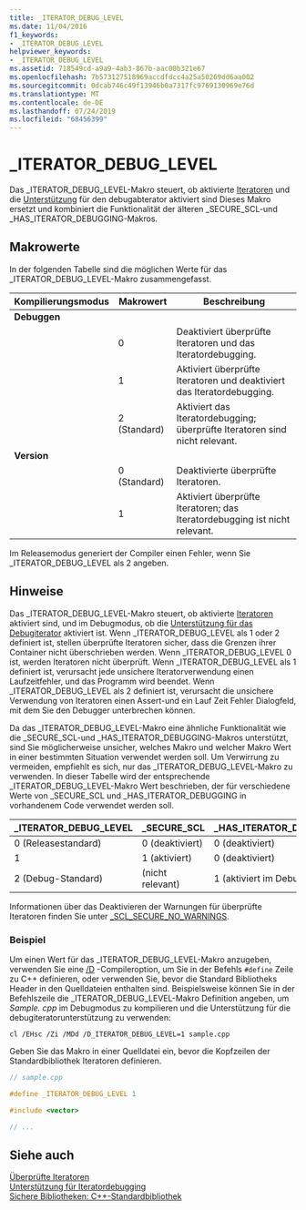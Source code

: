 ```yaml
---
title: _ITERATOR_DEBUG_LEVEL
ms.date: 11/04/2016
f1_keywords:
- _ITERATOR_DEBUG_LEVEL
helpviewer_keywords:
- _ITERATOR_DEBUG_LEVEL
ms.assetid: 718549cd-a9a9-4ab3-867b-aac00b321e67
ms.openlocfilehash: 7b573127518969accdfdcc4a25a50269dd6aa002
ms.sourcegitcommit: 0dcab746c49f13946b0a7317fc9769130969e76d
ms.translationtype: MT
ms.contentlocale: de-DE
ms.lasthandoff: 07/24/2019
ms.locfileid: "68456399"
---
```

# <a name="iteratordebuglevel"></a>_ITERATOR_DEBUG_LEVEL

Das _ITERATOR_DEBUG_LEVEL-Makro steuert, ob aktivierte [Iteratoren](../standard-library/checked-iterators.md) und die [Unterstützung](../standard-library/debug-iterator-support.md) für den debugabterator aktiviert sind Dieses Makro ersetzt und kombiniert die Funktionalität der älteren _SECURE_SCL-und _HAS_ITERATOR_DEBUGGING-Makros.

## <a name="macro-values"></a>Makrowerte

In der folgenden Tabelle sind die möglichen Werte für das _ITERATOR_DEBUG_LEVEL-Makro zusammengefasst.

|Kompilierungsmodus|Makrowert|Beschreibung|
|----------------------|----------------|-----------------|
|**Debuggen**|||
||0|Deaktiviert überprüfte Iteratoren und das Iteratordebugging.|
||1|Aktiviert überprüfte Iteratoren und deaktiviert das Iteratordebugging.|
||2 (Standard)|Aktiviert das Iteratordebugging; überprüfte Iteratoren sind nicht relevant.|
|**Version**|||
||0 (Standard)|Deaktivierte überprüfte Iteratoren.|
||1|Aktiviert überprüfte Iteratoren; das Iteratordebugging ist nicht relevant.|

Im Releasemodus generiert der Compiler einen Fehler, wenn Sie _ITERATOR_DEBUG_LEVEL als 2 angeben.

## <a name="remarks"></a>Hinweise

Das _ITERATOR_DEBUG_LEVEL-Makro steuert, ob aktivierte [Iteratoren](../standard-library/checked-iterators.md) aktiviert sind, und im Debugmodus, ob die [Unterstützung für das Debugiterator](../standard-library/debug-iterator-support.md) aktiviert ist. Wenn _ITERATOR_DEBUG_LEVEL als 1 oder 2 definiert ist, stellen überprüfte Iteratoren sicher, dass die Grenzen ihrer Container nicht überschrieben werden. Wenn _ITERATOR_DEBUG_LEVEL 0 ist, werden Iteratoren nicht überprüft. Wenn _ITERATOR_DEBUG_LEVEL als 1 definiert ist, verursacht jede unsichere Iteratorverwendung einen Laufzeitfehler, und das Programm wird beendet. Wenn _ITERATOR_DEBUG_LEVEL als 2 definiert ist, verursacht die unsichere Verwendung von Iteratoren einen Assert-und ein Lauf Zeit Fehler Dialogfeld, mit dem Sie den Debugger unterbrechen können.

Da das _ITERATOR_DEBUG_LEVEL-Makro eine ähnliche Funktionalität wie die _SECURE_SCL-und _HAS_ITERATOR_DEBUGGING-Makros unterstützt, sind Sie möglicherweise unsicher, welches Makro und welcher Makro Wert in einer bestimmten Situation verwendet werden soll. Um Verwirrung zu vermeiden, empfiehlt es sich, nur das _ITERATOR_DEBUG_LEVEL-Makro zu verwenden. In dieser Tabelle wird der entsprechende _ITERATOR_DEBUG_LEVEL-Makro Wert beschrieben, der für verschiedene Werte von _SECURE_SCL und _HAS_ITERATOR_DEBUGGING in vorhandenem Code verwendet werden soll.

|**_ITERATOR_DEBUG_LEVEL** |**_SECURE_SCL** |**_HAS_ITERATOR_DEBUGGING**|
|---|---|---|
|0 (Releasestandard)|0 (deaktiviert)|0 (deaktiviert)|
|1|1 (aktiviert)|0 (deaktiviert)|
|2 (Debug-Standard)|(nicht relevant)|1 (aktiviert im Debugmodus)|

Informationen über das Deaktivieren der Warnungen für überprüfte Iteratoren finden Sie unter [_SCL_SECURE_NO_WARNINGS](../standard-library/scl-secure-no-warnings.md).

### <a name="example"></a>Beispiel

Um einen Wert für das _ITERATOR_DEBUG_LEVEL-Makro anzugeben, verwenden Sie eine [/D](../build/reference/d-preprocessor-definitions.md) -Compileroption, um Sie in der Befehls `#define` Zeile zu C++ definieren, oder verwenden Sie, bevor die Standard Bibliotheks Header in den Quelldateien enthalten sind. Beispielsweise können Sie in der Befehlszeile die _ITERATOR_DEBUG_LEVEL-Makro Definition angeben, um *Sample. cpp* im Debugmodus zu kompilieren und die Unterstützung für die debugiteratorunterstützung zu verwenden:

`cl /EHsc /Zi /MDd /D_ITERATOR_DEBUG_LEVEL=1 sample.cpp`

Geben Sie das Makro in einer Quelldatei ein, bevor die Kopfzeilen der Standardbibliothek Iteratoren definieren.

```cpp
// sample.cpp

#define _ITERATOR_DEBUG_LEVEL 1

#include <vector>

// ...
```

## <a name="see-also"></a>Siehe auch

[Überprüfte Iteratoren](../standard-library/checked-iterators.md)\
[Unterstützung für Iteratordebugging](../standard-library/debug-iterator-support.md)\
[Sichere Bibliotheken: C++-Standardbibliothek](../standard-library/safe-libraries-cpp-standard-library.md)
